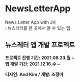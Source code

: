 # NewsLetterApp
News Letter App with JH  
: 뉴스레터를 한 곳에서 볼 수 있는 앱   
  
## 뉴스레터 앱 개발 프로젝트
**프로젝트 진행 기간: 2021.08.23.월 ~**  
**앱 개발 기간: 2021.12.16.수 ~**  

**디자인: And Kim / 개발: 조정미**
